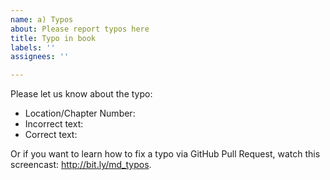 ```yaml
---
name: a) Typos
about: Please report typos here
title: Typo in book
labels: ''
assignees: ''

---
```


Please let us know about the typo:

* Location/Chapter Number: 
* Incorrect text: 
* Correct text: 

Or if you want to learn how to fix a typo via GitHub Pull Request, watch this screencast: http://bit.ly/md_typos.
